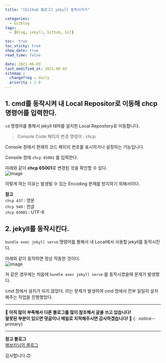 ```yaml
---
title: "[Github 블로그] jekyll 동작시키기"

categories:
  - Gitblog
tags:
  - [Blog, jekyll, Github, Git]

toc:  true
toc_sticky: true
show_date: true
read_time: false

date: 2021-06-03
last_modified_at: 2021-06-03
sitemap :
  changefreq : daily
  priority : 1.0
---
```


## 1. cmd를 동작시켜 내 Local Repositor로 이동해 chcp명령어를 입력한다.  

`cd` 명령어를 통해서 jekyll 테마를 설치한 Local Repository로 이동합니다.

> Console Code 페이지 변경 명령어  : chcp   

Console 창에서 현재의 코드 페이지 번호를 표시하거나 설정하는 기능입니다.  

Console 창에 `chcp 65001` 를 입력한다.  

아래와 같이 **chcp 65001**로 변경된 것을 확인할 수 있다.  
![image](https://user-images.githubusercontent.com/37467408/120592906-8ff1af80-c479-11eb-857e-82254bb4e580.PNG)  

이렇게 하는 이유는 발생될 수 있는 Encoding 문제를 방지하기 위해서이다.  

**참고**  
`chcp 437` : 영문  
`chcp 949` : 한글  
`chcp 65001` : UTF-8

## 2. jekyll를 동작시킨다.  

`bundle exec jekyll serve` 명령어를 통해서 내 Local에서 사용할 jekyll를 동작시킨다.  

아래와 같이 동작하면 정상 작동한 것이다.  
![image](https://user-images.githubusercontent.com/37467408/120595011-b8c77400-c47c-11eb-8229-203167287326.PNG)  

저 같은 경우에는 처음에 `bundle exec jekyll serve` 를 동작시켰을때 문제가 발생했다.  

cmd 창에서 설치가 되지 않았다. 라는 문제가 발생하여 cmd 창에서 전부 일일히 설치해주는 작업을 진행했었다.  

---
**🐢 아직 많이 부족해서 다른 블로그를 많이 참조해서 글을 쓰고 있습니다!<br>잘못된 부분이 있으면 댓글이나 메일로 지적해주시면 감사하겠습니다! 🐢**
{: .notice--primary}   

---
**참고 블로그**  
[해보리님의 블로그](https://blog.naver.com/cra2yboy)  

감사합니다.😊
